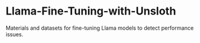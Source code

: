 # Llama-Fine-Tuning-with-Unsloth
Materials and datasets for fine-tuning Llama models to detect performance issues.
